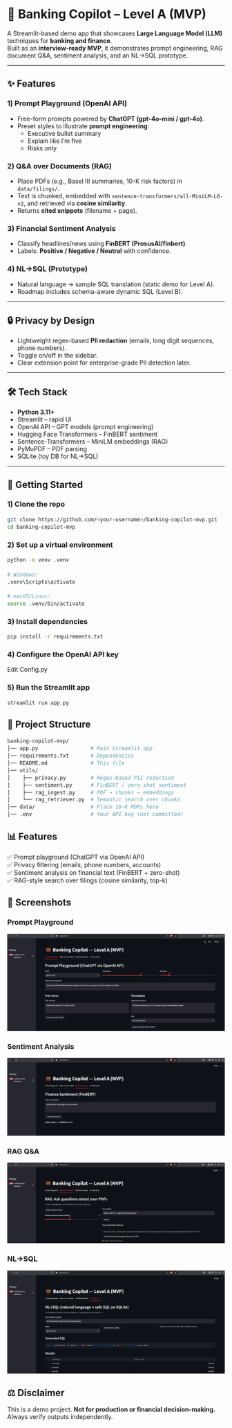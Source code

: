 
# 💼 Banking Copilot – Level A (MVP)

A Streamlit-based demo app that showcases **Large Language Model (LLM)** techniques for **banking and finance**.  
Built as an **interview-ready MVP**, it demonstrates prompt engineering, RAG document Q&A, sentiment analysis, and an NL→SQL prototype.

---

## ✨ Features

### 1) Prompt Playground (OpenAI API)
- Free-form prompts powered by **ChatGPT (gpt-4o-mini / gpt-4o)**.
- Preset styles to illustrate **prompt engineering**:
  - Executive bullet summary
  - Explain like I’m five
  - Risks only

### 2) Q&A over Documents (RAG)
- Place PDFs (e.g., Basel III summaries, 10-K risk factors) in `data/filings/`.
- Text is chunked, embedded with `sentence-transformers/all-MiniLM-L6-v2`, and retrieved via **cosine similarity**.
- Returns **cited snippets** (filename + page).

### 3) Financial Sentiment Analysis
- Classify headlines/news using **FinBERT (ProsusAI/finbert)**.
- Labels: **Positive / Negative / Neutral** with confidence.

### 4) NL→SQL (Prototype)
- Natural language → sample SQL translation (static demo for Level A).
- Roadmap includes schema-aware dynamic SQL (Level B).

---

## 🔒 Privacy by Design
- Lightweight regex-based **PII redaction** (emails, long digit sequences, phone numbers).
- Toggle on/off in the sidebar.
- Clear extension point for enterprise-grade PII detection later.

---

## 🛠️ Tech Stack

- **Python 3.11+**
- Streamlit – rapid UI
- OpenAI API – GPT models (prompt engineering)
- Hugging Face Transformers – FinBERT sentiment
- Sentence-Transformers – MiniLM embeddings (RAG)
- PyMuPDF – PDF parsing
- SQLite (toy DB for NL→SQL)

---

## 🚀 Getting Started

### 1) Clone the repo
```bash
git clone https://github.com/<your-username>/banking-copilot-mvp.git
cd banking-copilot-mvp 
```

### 2) Set up a virtual environment
```bash
python -m venv .venv

# Windows:
.venv\Scripts\activate

# macOS/Linux:
source .venv/bin/activate
```
### 3) Install dependencies
```bash
pip install -r requirements.txt
```
### 4) Configure the OpenAI API key
Edit Config.py

### 5) Run the Streamlit app
```bash
streamlit run app.py
```
## 📂 Project Structure
```bash 
banking-copilot-mvp/
│── app.py                 # Main Streamlit app
│── requirements.txt       # Dependencies
│── README.md              # This file
│── utils/
│    ├── privacy.py        # Regex-based PII redaction
│    ├── sentiment.py      # FinBERT / zero-shot sentiment
│    ├── rag_ingest.py     # PDF → chunks → embeddings
│    └── rag_retriever.py  # Semantic search over chunks
│── data/                  # Place 10-K PDFs here
│── .env                   # Your API key (not committed)
```
## 📊 Features
✅ Prompt playground (ChatGPT via OpenAI API)  
✅ Privacy filtering (emails, phone numbers, accounts)  
✅ Sentiment analysis on financial text (FinBERT + zero-shot)  
✅ RAG-style search over filings (cosine similarity, top-k)

## 📸 Screenshots

### Prompt Playground
![Prompt Playground](Assets/prompt_playground.PNG)

### Sentiment Analysis
![Sentiment Analysis](Assets/sentiment_analysis.PNG)

### RAG Q&A
![RAG Answer](Assets/RAG.PNG)

### NL→SQL
![NL→SQL](Assets/NL2SQL.PNG)


## ⚖️ Disclaimer

This is a demo project. **Not for production or financial decision-making.**  
Always verify outputs independently.
